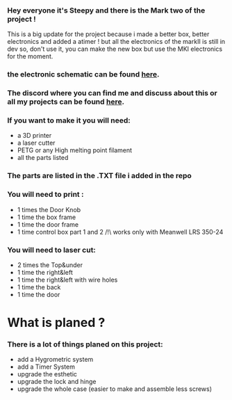 ### Hey everyone it's Steepy and there is the Mark two of the project !
This is a big update for the project because i made a better box, better electronics and added a atimer ! but all the electronics of the markII is still in dev so, don't use it, you can make the new box but use the MKI electronics for the moment.

### the electronic schematic can be found [here](https://www.tinkercad.com/things/ahP5V3AsNab).

### The discord where you can find me and discuss about this or all my projects can be found [here](https://discord.gg/VvGP6tTeca).

### If you want to make it you will need:
- a 3D printer
- a laser cutter
- PETG or any High melting point filament
- all the parts listed 

### The parts are listed in the .TXT file i added in the repo

### You will need to print :
- 1 times the Door Knob
- 1 time the box frame
- 1 time the door frame
- 1 time control box part 1 and 2 /!\ works only with Meanwell LRS 350-24


### You will need to laser cut:

- 2 times the Top&under 
- 1 time the right&left 
- 1 time the right&left with wire holes 
- 1 time the back 
- 1 time the door 

What is planed ?
=============
### There is a lot of things planed on this project:
- add a Hygrometric system
- add a Timer System
- upgrade the esthetic
- upgrade the lock and hinge
- upgrade the whole case (easier to make and assemble less screws)



